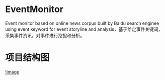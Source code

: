 # EventMonitor
Event monitor based on online news corpus  built by Baidu search enginee using event keyword  for event storyline and analysis，基于给定事件关键词，采集事件资讯，对事件进行挖掘和分析。 
# 项目结构图
[!image](https://github.com/liuhuanyong/EventMonitor/blob/master/image/project.png)
